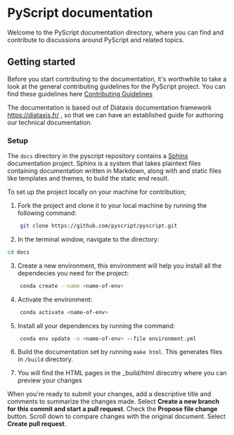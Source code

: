 # PyScript documentation

Welcome to the PyScript documentation directory, where you can find
and contribute to discussions around PyScript and related topics.

## Getting started

Before you start contributing to the documentation, it's worthwhile to
take a look at the general contributing guidelines for the PyScript project. You can find these guidelines here
[Contributing Guidelines](https://github.com/pyscript/pyscript/blob/main/CONTRIBUTING.md)

The documentation is based out of Diátaxis documentation framework  https://diataxis.fr/ , so that we can have an established guide for authoring our technical documentation.

### Setup

The `docs` directory in the pyscript repository contains a
[Sphinx](https://www.sphinx-doc.org/) documentation project. Sphinx is a system
that takes plaintext files containing documentation written in Markdown, along with
and static files like templates and themes, to build the static end result.

To set up the project locally on your machine for contribution;

1. Fork the project and clone it to your local machine by running the following command:
```bash
    git clone https://github.com/pyscript/pyscript.git
```

2. In the terminal window, navigate to the directory:
```sh
cd docs
```

3. Create a new environment, this environment will help you install all the dependecies you need for the project:
```bash
    conda create --name <name-of-env>
```

4. Activate the environment:
```bash
    conda activate <name-of-env>
```

5. Install all your dependences by running the command:
```bash
    conda env update -n <name-of-env> --file environment.yml
```

6. Build the documentation set by running `make html`. This generates files in `/build` directory.

7. You will find the HTML pages in the _build/html direcotry where you can preview your changes

When you're ready to submit your changes, add a descriptive title and comments to summarize the changes made.
Select **Create a new branch for this commit and start a pull request**.
Check the **Propose file change** button.
Scroll down to compare changes with the original document.
Select **Create pull request**.
